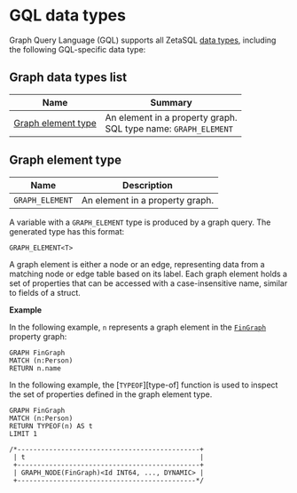 

<!-- mdlint off(WHITESPACE_LINE_LENGTH) -->

# GQL data types

Graph Query Language (GQL) supports all ZetaSQL [data types][data-types],
including the following GQL-specific data type:

## Graph data types list

<table>
  <thead>
    <tr>
      <th>Name</th>
      <th>Summary</th>
    </tr>
  </thead>
  <tbody>

<tr>
  <td><a href="#graph_element_type">Graph element type</a>
</td>
  <td>
    An element in a property graph.<br/>
    SQL type name: <code>GRAPH_ELEMENT</code>
  </td>
</tr>

  </tbody>
</table>

## Graph element type 
<a id="graph_element_type"></a>

<table>
<thead>
<tr>
<th>Name</th>
<th>Description</th>
</tr>
</thead>
<tbody>
<tr>
<td><code>GRAPH_ELEMENT</code></td>
<td>
  An element in a property graph.
</td>
</tr>
</tbody>
</table>

A variable with a `GRAPH_ELEMENT` type is produced by a graph query.
The generated type has this format:

```
GRAPH_ELEMENT<T>
```

A graph element is either a node or an edge, representing data from a
matching node or edge table based on its label. Each graph element holds a
set of properties that can be accessed with a case-insensitive name,
similar to fields of a struct.

**Example**

In the following example, `n` represents a graph element in the
[`FinGraph`][fin-graph] property graph:

```zetasql
GRAPH FinGraph
MATCH (n:Person)
RETURN n.name
```

In the following example, the [`TYPEOF`][type-of] function is used to inspect the
set of properties defined in the graph element type.

```zetasql
GRAPH FinGraph
MATCH (n:Person)
RETURN TYPEOF(n) AS t
LIMIT 1

/*----------------------------------------------+
 | t                                            |
 +----------------------------------------------+
 | GRAPH_NODE(FinGraph)<Id INT64, ..., DYNAMIC> |
 +---------------------------------------------*/
```

[graph-query]: https://github.com/google/zetasql/blob/master/docs/graph-intro.md

[fin-graph]: https://github.com/google/zetasql/blob/master/docs/graph-schema-statements.md#fin_graph

[data-types]: https://github.com/google/zetasql/blob/master/docs/data-types.md

